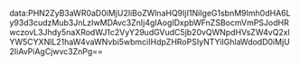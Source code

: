 data:PHN2ZyB3aWR0aD0iMjU2IiBoZWlnaHQ9IjI1NiIgeG1sbnM9Imh0dHA6Ly93d3cudzMub3JnLzIwMDAvc3ZnIj4gIAogIDxpbWFnZSBocmVmPSJodHRwczovL3Jhdy5naXRodWJ1c2VyY29udGVudC5jb20vQWNpdHVsZW4vQ2xlYW5CYXNlL21haW4vaWNvbi5wbmciIHdpZHRoPSIyNTYiIGhlaWdodD0iMjU2IiAvPiAgCjwvc3ZnPg==
